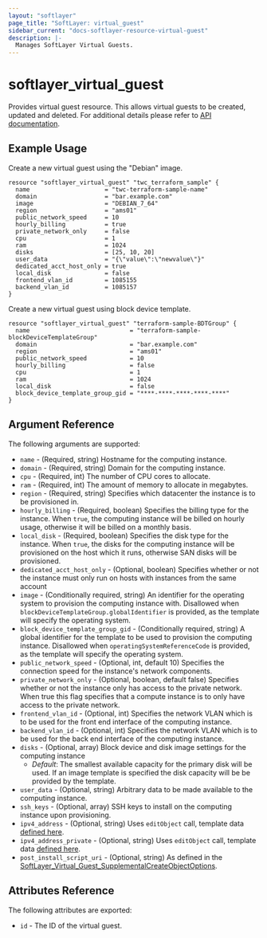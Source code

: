 ```yaml
---
layout: "softlayer"
page_title: "SoftLayer: virtual_guest"
sidebar_current: "docs-softlayer-resource-virtual-guest"
description: |-
  Manages SoftLayer Virtual Guests.
---
```


# softlayer\_virtual\_guest

Provides virtual guest resource. This allows virtual guests to be created, updated
and deleted. For additional details please refer to [API documentation](http://sldn.softlayer.com/reference/services/SoftLayer_Virtual_Guest).

## Example Usage

Create a new virtual guest using the "Debian" image.

```hcl
resource "softlayer_virtual_guest" "twc_terraform_sample" {
  name                     = "twc-terraform-sample-name"
  domain                   = "bar.example.com"
  image                    = "DEBIAN_7_64"
  region                   = "ams01"
  public_network_speed     = 10
  hourly_billing           = true
  private_network_only     = false
  cpu                      = 1
  ram                      = 1024
  disks                    = [25, 10, 20]
  user_data                = "{\"value\":\"newvalue\"}"
  dedicated_acct_host_only = true
  local_disk               = false
  frontend_vlan_id         = 1085155
  backend_vlan_id          = 1085157
}
```

Create a new virtual guest using block device template.

```hcl
resource "softlayer_virtual_guest" "terraform-sample-BDTGroup" {
  name                            = "terraform-sample-blockDeviceTemplateGroup"
  domain                          = "bar.example.com"
  region                          = "ams01"
  public_network_speed            = 10
  hourly_billing                  = false
  cpu                             = 1
  ram                             = 1024
  local_disk                      = false
  block_device_template_group_gid = "****-****-****-****-****"
}
```

## Argument Reference

The following arguments are supported:

* `name` - (Required, string) Hostname for the computing instance.
* `domain` - (Required, string) Domain for the computing instance.
* `cpu` - (Required, int) The number of CPU cores to allocate.
* `ram` - (Required, int) The amount of memory to allocate in megabytes.
* `region` - (Required, string) Specifies which datacenter the instance is to be provisioned in.
* `hourly_billing` - (Required, boolean) Specifies the billing type for the instance. When `true`, the computing instance will be billed on hourly usage, otherwise it will be billed on a monthly basis.
* `local_disk` - (Required, boolean) Specifies the disk type for the instance. When `true`, the disks for the computing instance will be provisioned on the host which it runs, otherwise SAN disks will be provisioned.
* `dedicated_acct_host_only` - (Optional, boolean) Specifies whether or not the instance must only run on hosts with instances from the same account
* `image` - (Conditionally required, string) An identifier for the operating system to provision the computing instance with. Disallowed when `blockDeviceTemplateGroup.globalIdentifier` is provided, as the template will specify the operating system.
* `block_device_template_group_gid` - (Conditionally required, string) A global identifier for the template to be used to provision the computing instance. Disallowed when `operatingSystemReferenceCode` is provided, as the template will specify the operating system.
* `public_network_speed` - (Optional, int, default 10) Specifies the connection speed for the instance's network components.
* `private_network_only` - (Optional, boolean, default false) Specifies whether or not the instance only has access to the private network. When true this flag specifies that a compute instance is to only have access to the private network.
* `frontend_vlan_id` - (Optional, int) Specifies the network VLAN which is to be used for the front end interface of the computing instance.
* `backend_vlan_id` - (Optional, int) Specifies the network VLAN which is to be used for the back end interface of the computing instance.
* `disks` - (Optional, array) Block device and disk image settings for the computing instance
	* *Default*: The smallest available capacity for the primary disk will be used. If an image template is specified the disk capacity will be be provided by the template.
* `user_data` - (Optional, string) Arbitrary data to be made available to the computing instance.
* `ssh_keys` - (Optional, array) SSH keys to install on the computing instance upon provisioning.
* `ipv4_address` - (Optional, string) Uses `editObject` call, template data [defined here](https://sldn.softlayer.com/reference/datatypes/SoftLayer_Virtual_Guest).
* `ipv4_address_private` - (Optional, string) Uses `editObject` call, template data [defined here](https://sldn.softlayer.com/reference/datatypes/SoftLayer_Virtual_Guest).
* `post_install_script_uri` - (Optional, string) As defined in the [SoftLayer_Virtual_Guest_SupplementalCreateObjectOptions](https://sldn.softlayer.com/reference/datatypes/SoftLayer_Virtual_Guest_SupplementalCreateObjectOptions).

## Attributes Reference

The following attributes are exported:

* `id` - The ID of the virtual guest.

